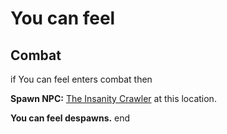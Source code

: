 # You can feel
## Combat

if You can feel enters combat  then


**Spawn NPC:**  [The Insanity Crawler](/npc/179016) at this location.


**You can feel despawns.**
end
